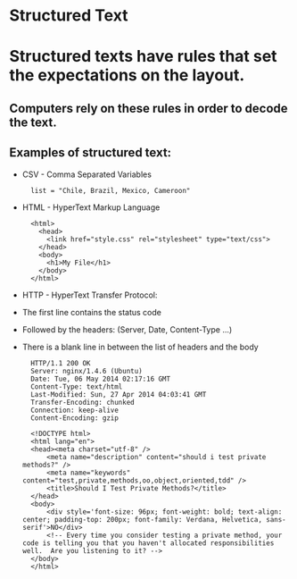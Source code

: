 # Structured Text

# Structured texts have rules that set the expectations on the layout.

## Computers rely on these rules in order to decode the text.

## Examples of structured text:


* CSV - Comma Separated Variables

		list = "Chile, Brazil, Mexico, Cameroon"
		
* HTML - HyperText Markup Language

		<html>
		  <head>
		    <link href="style.css" rel="stylesheet" type="text/css">
		  </head>
		  <body>
		    <h1>My File</h1>
		  </body>
		</html>
		
* HTTP - HyperText Transfer Protocol:
* The first line contains the status code
* Followed by the headers: (Server, Date, Content-Type ...)
* There is a blank line in between the list of headers and the body  


		HTTP/1.1 200 OK
		Server: nginx/1.4.6 (Ubuntu)
		Date: Tue, 06 May 2014 02:17:16 GMT
		Content-Type: text/html
		Last-Modified: Sun, 27 Apr 2014 04:03:41 GMT
		Transfer-Encoding: chunked
		Connection: keep-alive
		Content-Encoding: gzip

		<!DOCTYPE html>
		<html lang="en">
		<head><meta charset="utf-8" />
			<meta name="description" content="should i test private methods?" />
			<meta name="keywords" content="test,private,methods,oo,object,oriented,tdd" />
			<title>Should I Test Private Methods?</title>
		</head>
		<body>
			<div style='font-size: 96px; font-weight: bold; text-align: center; padding-top: 200px; font-family: Verdana, Helvetica, sans-serif'>NO</div>
			<!-- Every time you consider testing a private method, your code is telling you that you haven't allocated responsibilities well.  Are you listening to it? -->
		</body>
		</html>